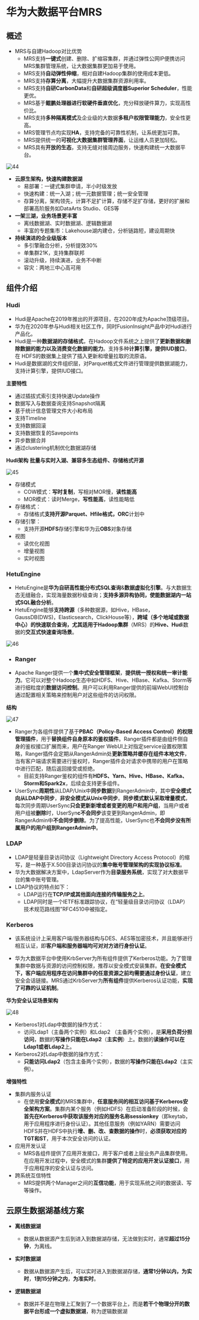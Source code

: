 # 华为大数据平台MRS

## 概述

- MRS与自建Hadoop对比优势
  - MRS支持**一键式**创建、删除、扩缩容集群，并通过弹性公网IP便携访问MRS集群管理系统，让大数据集群更加易于使用。
  - MRS支持**自动弹性伸缩**，相对自建Hadoop集群的使用成本更低。
  - MRS支持**存算分离**，大幅提升大数据集群资源利用率。
  - MRS支持**自研CarbonData**和**自研超级调度器Superior Scheduler**，性能更优。
  - MRS基于**鲲鹏处理器进行软硬件垂直优化**，充分释放硬件算力，实现高性价比。
  - MRS支持**多种隔离模式**及企业级的大数据**多租户权限管理能力**，安全性更高。
  - MRS管理节点均实现**HA**，支持完备的可靠性机制，让系统更加可靠。
  - MRS提供统一的**可视化大数据集群管理界面**，让运维人员更加轻松。
  - MRS具有**开放的生态**，支持无缝对接周边服务，快速构建统一大数据平台。

![44](tupian/44.png)

- **云原生架构，快速构建数据湖**
  - 易部署：一键式集群申请，半小时级发放
  - 快速构建：统一入湖；统一元数据管理；统一安全管理
  - 存算分离，架构领先，计算不足扩计算，存储不足扩存储，更好的扩展和部署高阶服务如DataArts Studio、GES等
- **一架三湖，业务场景更丰富**
  - 离线数据湖、实时数据湖、逻辑数据湖
  - 丰富的专题集市：Lakehouse湖内建仓，分析链路短，建设周期快
- **持续演进的企业级版本**
  - 多引擎融合分析，分析提效30%
  - 单集群21K，支持集群联邦
  - 滚动升级，持续演进，业务不中断
  - 容灾：两地三中心高可用

## 组件介绍

### Hudi

- Hudi是Apache在2019年推出的开源项目，在2020年成为Apache顶级项目。
- 华为在2020年参与Hudi相关社区工作，同时FusionInsight产品中对Hudi进行产品化。
- Hudi是一种**数据湖的存储格式**，在Hadoop文件系统之上提供了**更新数据和删除数据的能力以及消费变化数据的能力**。支持多种**计算引擎，提供IUD接口**，在 HDFS的数据集上提供了插入更新和增量拉取的流原语。
- Hudi是数据湖的文件组织层，对Parquet格式文件进行管理提供数据湖能力，支持计算引擎，提供IUD接口。

**主要特性**

- 通过插拔式索引支持快速Update操作
- 数据写入与数据查询支持Snapshot隔离
- 基于统计信息管理文件大小和布局
- 支持Timeline
- 支持数据回滚
- 支持数据恢复的Savepoints
- 异步数据合并
- 通过clustering机制优化数据湖存储

**Hudi架构** **批量与实时入湖、兼容多生态组件、存储格式开源**

![45](tupian/45.png)

- 存储模式
  - COW模式：**写时复制**，写相对MOR慢，**读性能高**
  - MOR模式：读时Merge，**写性能高**，读性能略低
- 存储格式：
  - 存储格式**支持开源Parquet、Hfile格式，ORC**计划中
- 存储引擎：
  - 支持开源**HDFS**存储引擎和华为云**OBS**对象存储
- 视图
  - 读优化视图
  - 增量视图
  - 实时视图

### HetuEngine

- HetuEngine是**华为自研高性能分布式SQL查询**&**数据虚拟化引擎**。与大数据生态无缝融合，实现海量数据秒级查询；**支持多源异构协同，使能数据湖内一站式SQL融合分析**。
- HetuEngine能够**支持跨源**（多种数据源，如Hive，HBase，GaussDB(DWS)，Elasticsearch，ClickHouse等），**跨域（**多个地域或数据中心）的快速联合查询，尤其**适用于Hadoop集群**（MRS）的**Hive、Hud**i数据的**交互式快速查询场景**。

![46](tupian/46.png)

- ### Ranger

- Apache Ranger提供一个**集中式安全管理框架**，**提供统一授权和统一审计能力**。它可以对整个Hadoop生态中如HDFS、Hive、HBase、Kafka、Storm等进行细粒度的**数据访问控制**。用户可以利用Ranger提供的前端WebUI控制台通过配置相关策略来控制用户对这些组件的访问权限。

**结构**

![47](tupian/47.png)

- Ranger为各组件提供了基于**PBAC（Policy-Based Access Control）的权限管理插件**，用于**替换组件自身原本的鉴权插件**。Ranger插件都是由组件侧自身的鉴权接口扩展而来，用户在Ranger WebUI上对指定service设置权限策略，Ranger插件会定期从RangerAdmin处**更新策略并缓存在组件本地文件**，当有客户端请求需要进行鉴权时，Ranger插件会对请求中携带的用户在策略中进行匹配，随后返回接受或拒绝。
  - 目前支持Ranger鉴权的组件有**HDFS、Yarn、Hive、HBase、Kafka、Storm和Spark2x**，后续会支持更多组件。
- UserSync**周期性**从LDAP/Unix中**同步数据**到RangerAdmin中，其中**安全模式向从LDAP中同步**，**非安全模式从Unix中同步**。**同步模式默认采取增量模式**，每次同步周期UserSync**只会更新新增或者变更的用户和用户组**，当用户或者用户组被**删除**时，UserSyn**c不会同步**该变更到RangerAdmin，即RangerAdmin中**不会同步删除**。为了提高性能，UserSync也**不会同步没有所属用户的用户组到RangerAdmin中**。

### LDAP

- LDAP是轻量目录访问协议（Lightweight Directory Access Protocol）的缩写，是一种基于X.500目录访问协议的**集中账号管理架构的实现协议标准**。
- 华为大数据解决方案中，LdapServer作为**目录服务系统**，实现了对大数据平台的集中账号管理。
- LDAP协议的特点如下：
  - LDAP运行在**TCP/IP或其他面向连接的传输服务之上**。
  - LDAP同时是一个IETF标准跟踪协议，在“轻量级目录访问协议（LDAP）技术规范路线图”RFC4510中被指定。

### Kerberos

- 该系统设计上采用客户端/服务器结构与DES、AES等加密技术，并且能够进行相互认证，即**客户端和服务器端均可对对方进行身份认证**。

- 华为大数据平台中使用KrbServer为所有组件提供了Kerberos功能。为了管理集群中数据与资源的访问控制权限，推荐以安全模式安装集群。**在安全模式下，客户端应用程序在访问集群中的任意资源之前均需要通过身份认证**，建立安全会话链接。MRS通过KrbServer为**所有组件**提供Kerberos认证功能，**实现了可靠的认证机制**。

**华为安全认证场景架构**

![48](tupian/48.png)

- Kerberos1对Ldap中数据的操作方式：
  - 访问Ldap1（主备两个实例）和Ldap2 （主备两个实例），是**采用负荷分担访问**，数据的**写操作只能在Ldap2**（**主实例**）上。数据的**读操作可以在Ldap1或者Ldap2**上。
- Kerberos2对Ldap中数据的操作方式：
  - **只能访问Ldap2**（包含主备两个实例），数据的**写操作只能在Ldap2**（主实例）。

**增强特性**

- 集群内服务认证
  - 在使用**安全模式**的MRS集群中，**任意服务间的相互访问基于Kerberos安全架构方案**。集群内某个服务（例如HDFS）在启动准备阶段的时候，会**首先在Kerberos中获取该服务对应的服务名称sessionkey**（即keytab，用于应用程序进行身份认证）。其他任意服务（例如YARN）需要访问HDFS并在HDFS中执行**增、删、改、查数据的操作**时，**必须获取对应的TGT和ST**，用于本次安全访问的认证。
- 应用开发认证
  - MRS各组件提供了应用开发接口，用于客户或者上层业务产品集群使用。在应用开发过程中，安全模式的集群**提供了特定的应用开发认证接口**，用于应用程序的安全认证与访问。
- 跨系统互信特性
  - MRS提供两个Manager之间的**互信功能**，用于实现系统之间的数据读、写等操作。

## 云原生数据湖基线方案

- **离线数据湖**
  - 数据从数据源产生后到进入到数据湖存储，无法做到实时，通常**超过15分钟**，为离线。

- **实时数据湖**
  - 数据从数据源产生后，可以实时进入到数据湖存储，**通常1分钟以内，为实时**，**1到15分钟之内**，**为准实时**。
- **逻辑数据湖**
  - 数据并不是在物理上汇聚到了一个数据平台上，而是**若干个物理分开的数据平台形成一个虚拟数据湖**，称为逻辑数据湖